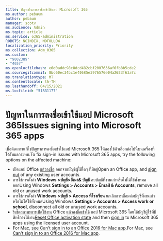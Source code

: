 ```yaml
---
title: ปัญหาในการลงชื่อเข้าใช้แอป Microsoft 365
ms.author: pebaum
author: pebaum
manager: scotv
ms.audience: Admin
ms.topic: article
ms.service: o365-administration
ROBOTS: NOINDEX, NOFOLLOW
localization_priority: Priority
ms.collection: Adm_O365
ms.custom:
- "9002389"
- "4657"
ms.openlocfilehash: e6d0addc98c8dcd482cbf2007636af6fb8b5cde2
ms.sourcegitcommit: 8bc60ec34bc1e40685e3976576e04a2623f63a7c
ms.translationtype: MT
ms.contentlocale: th-TH
ms.lasthandoff: 04/15/2021
ms.locfileid: "51831177"
---
```

# <a name="issues-signing-into-microsoft-365-apps"></a><span data-ttu-id="8f009-102">ปัญหาในการลงชื่อเข้าใช้แอป Microsoft 365</span><span class="sxs-lookup"><span data-stu-id="8f009-102">Issues signing into Microsoft 365 apps</span></span>

<span data-ttu-id="8f009-103">เมื่อต้องการแก้ไขปัญหาการลงชื่อเข้าใช้แอป Microsoft 365 ให้ลองใช้ตัวเลือกต่อไปนี้บนเครื่องที่ได้รับผลกระทบ:</span><span class="sxs-lookup"><span data-stu-id="8f009-103">To fix sign-in issues with Microsoft 365 apps, try the following options on the affected machine:</span></span>

- <span data-ttu-id="8f009-104">เปิดแอป Office [แล้วลงชื่อ](https://go.microsoft.com/fwlink/?linkid=2114082) ออกจากบัญชีผู้ใช้ใดๆ ที่มีอยู่</span><span class="sxs-lookup"><span data-stu-id="8f009-104">Open an Office app, and [sign out](https://go.microsoft.com/fwlink/?linkid=2114082) of any existing user accounts.</span></span>
- <span data-ttu-id="8f009-105">การใช้การตั้งค่า **Windows >บัญชี>อีเมล& บัญชี** ลบบัญชีที่งานเก่าหรือไม่ได้ใช้ทั้งหมดออก</span><span class="sxs-lookup"><span data-stu-id="8f009-105">Using Windows **Settings > Accounts > Email & Accounts**, remove all old or unused work accounts.</span></span>
- <span data-ttu-id="8f009-106">การใช้การตั้งค่า **Windows >บัญชี > Access ที่โรงเรียน** ยกเลิกการเชื่อมต่อบัญชีที่งานเก่าหรือไม่ได้ใช้ทั้งหมด</span><span class="sxs-lookup"><span data-stu-id="8f009-106">Using Windows **Settings > Accounts > Access work or school**, disconnect all old or unused work accounts.</span></span>
- <span data-ttu-id="8f009-107">[รีเซ็ตสถานะการเปิดใช้งาน](https://docs.microsoft.com/office365/troubleshoot/activation/reset-office-365-proplus-activation-state) Office [แล้วลงชื่อเข้าใช้](https://support.office.com/article/sign-in-to-office-b9582171-fd1f-4284-9846-bdd72bb28426) แอป Microsoft 365 โดยใช้บัญชีผู้ใช้ที่มีสิทธิ์การใช้งาน</span><span class="sxs-lookup"><span data-stu-id="8f009-107">[Reset Office activation state](https://docs.microsoft.com/office365/troubleshoot/activation/reset-office-365-proplus-activation-state) and then [sign in](https://support.office.com/article/sign-in-to-office-b9582171-fd1f-4284-9846-bdd72bb28426) to Microsoft 365 apps using the licensed user account.</span></span>
- <span data-ttu-id="8f009-108">For Mac, [see Can't sign in to an Office 2016 for Mac app](https://docs.microsoft.com/office365/troubleshoot/authentication/sign-in-to-office-2016-for-mac-fail).</span><span class="sxs-lookup"><span data-stu-id="8f009-108">For Mac, see [Can't sign in to an Office 2016 for Mac app](https://docs.microsoft.com/office365/troubleshoot/authentication/sign-in-to-office-2016-for-mac-fail).</span></span>
